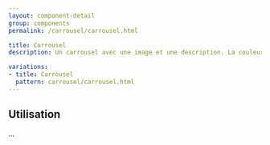 ```yaml
---
layout: component-detail
group: components
permalink: /carrousel/carrousel.html

title: Carrousel
description: Un carrousel avec une image et une description. La couleur de fond du carrousel est paramétrable.

variations:
- title: Carrousel
  pattern: carrousel/carrousel.html
---
```


## Utilisation

...
